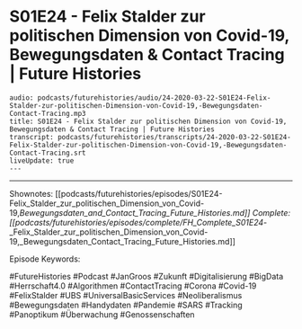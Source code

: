 # S01E24 - Felix Stalder zur politischen Dimension von Covid-19, Bewegungsdaten & Contact Tracing | Future Histories

```audio-note
audio: podcasts/futurehistories/audio/24-2020-03-22-S01E24-Felix-Stalder-zur-politischen-Dimension-von-Covid-19,-Bewegungsdaten-Contact-Tracing.mp3
title: S01E24 - Felix Stalder zur politischen Dimension von Covid-19, Bewegungsdaten & Contact Tracing | Future Histories
transcript: podcasts/futurehistories/transcripts/24-2020-03-22-S01E24-Felix-Stalder-zur-politischen-Dimension-von-Covid-19,-Bewegungsdaten-Contact-Tracing.srt
liveUpdate: true
---

```
---

Shownotes: [[podcasts/futurehistories/episodes/S01E24-Felix_Stalder_zur_politischen_Dimension_von_Covid-19,_Bewegungsdaten_and_Contact_Tracing_Future_Histories.md]]
Complete: [[podcasts/futurehistories/episodes/complete/FH_Complete_S01E24_-_Felix_Stalder_zur_politischen_Dimension_von_Covid-19,_Bewegungsdaten_Contact_Tracing_Future_Histories.md]]


Episode Keywords:

#FutureHistories #Podcast #JanGroos #Zukunft #Digitalisierung #BigData #Herrschaft4.0 #Algorithmen #ContactTracing #Corona #Covid-19 #FelixStalder #UBS #UniversalBasicServices #Neoliberalismus #Bewegungsdaten #Handydaten #Pandemie #SARS #Tracking #Panoptikum #Überwachung #Genossenschaften
